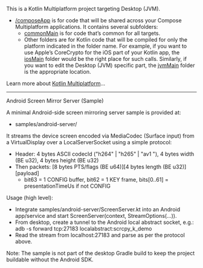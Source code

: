 This is a Kotlin Multiplatform project targeting Desktop (JVM).

* [/composeApp](./composeApp/src) is for code that will be shared across your Compose Multiplatform applications.
  It contains several subfolders:
  - [commonMain](./composeApp/src/commonMain/kotlin) is for code that’s common for all targets.
  - Other folders are for Kotlin code that will be compiled for only the platform indicated in the folder name.
    For example, if you want to use Apple’s CoreCrypto for the iOS part of your Kotlin app,
    the [iosMain](./composeApp/src/iosMain/kotlin) folder would be the right place for such calls.
    Similarly, if you want to edit the Desktop (JVM) specific part, the [jvmMain](./composeApp/src/jvmMain/kotlin)
    folder is the appropriate location.


Learn more about [Kotlin Multiplatform](https://www.jetbrains.com/help/kotlin-multiplatform-dev/get-started.html)…

---

Android Screen Mirror Server (Sample)

A minimal Android-side screen mirroring server sample is provided at:
- samples/android-server/

It streams the device screen encoded via MediaCodec (Surface input) from a VirtualDisplay over a LocalServerSocket using a simple protocol:
- Header: 4 bytes ASCII codecId ("h264" | "h265" | "av1 "), 4 bytes width (BE u32), 4 bytes height (BE u32)
- Then packets: [8 bytes PTS/flags (BE u64)][4 bytes length (BE u32)][payload]
  - bit63 = 1 CONFIG buffer, bit62 = 1 KEY frame, bits[0..61] = presentationTimeUs if not CONFIG

Usage (high level):
- Integrate samples/android-server/ScreenServer.kt into an Android app/service and start ScreenServer(context, StreamOptions(...)).
- From desktop, create a tunnel to the Android local abstract socket, e.g.:
  adb -s <serial> forward tcp:27183 localabstract:scrcpy_k_demo
- Read the stream from localhost:27183 and parse as per the protocol above.

Note: The sample is not part of the desktop Gradle build to keep the project buildable without the Android SDK.